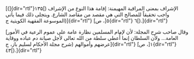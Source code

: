 [(]{dir="rtl"}۱۳۵[) الإشراف بمعنى المراقبة المهيمنة: إقامة هذا النوع من
الإشراف واجب تحقيقاً للمصالح التي هي مقصد من مقاصد الشارع. ويتجلى ذلك
فيما يأتي (الموسوعة الفقهية الكويتية ج]{dir="rtl"} ٥[، ص]{dir="rtl"}
٦[).]{dir="rtl"}

[وقال صاحب شرح المجلة: لأن لإمام المسلمين نظارة عامة على عموم الرعية في
الأمور العامة\... ولأن السلطان إنما أُعطي سلطة من الله تعالى لأجل صيانة
دم عباده ووقاية عرضهم وأموالهم (شرح مجلة الأحكام لسليم باز،
ج]{dir="rtl"} ١[، ص]{dir="rtl"} ٤٣[).]{dir="rtl"}
